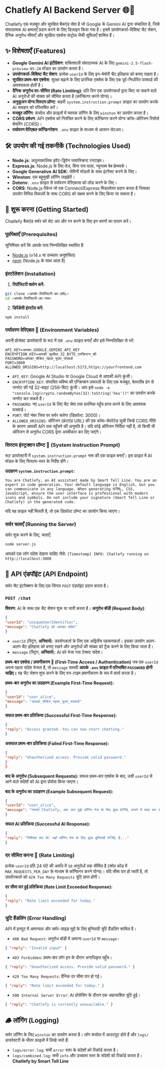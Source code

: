 # Chatlefy AI Backend Server 🌐🤖

Chatlefy एक मज़बूत और सुरक्षित बैकएंड सेवा है जो Google के Gemini AI द्वारा संचालित है, जिसे संवादात्मक AI क्षमताएँ प्रदान करने के लिए डिज़ाइन किया गया है। इसमें उपयोगकर्ता-विशिष्ट चैट सेशन, दैनिक अनुरोध सीमाएँ और सुरक्षित एक्सेस कंट्रोल जैसी सुविधाएँ शामिल हैं।

## ✨ विशेषताएँ (Features)

* **Google Gemini AI इंटीग्रेशन**: शक्तिशाली संवादात्मक AI के लिए `gemini-2.5-flash-preview-05-20` मॉडल का उपयोग करता है।
* **उपयोगकर्ता-विशिष्ट चैट सेशन**: प्रत्येक `userId` के लिए इन-मेमोरी चैट इतिहास को बनाए रखता है।
* **सुरक्षित प्रथम-बार एक्सेस**: सुरक्षा बढ़ाने के लिए प्रारंभिक एक्सेस के लिए एक पूर्व-निर्धारित पासवर्ड की आवश्यकता होती है।
* **दैनिक अनुरोध दर-सीमित (Rate Limiting)**: प्रति दिन एक उपयोगकर्ता द्वारा किए जा सकने वाले AI अनुरोधों की संख्या को सीमित करता है (कॉन्फ़िगर करने योग्य)।
* **अनुकूलन योग्य सिस्टम प्रॉम्प्ट**: बाहरी `system.instruction.prompt` फ़ाइल का उपयोग करके AI व्यवहार को परिभाषित करें।
* **मजबूत लॉगिंग**: कंसोल और फ़ाइलों में व्यापक लॉगिंग के लिए `winston` का उपयोग करता है।
* **CORS प्रबंधन**: API एक्सेस को नियंत्रित करने के लिए कॉन्फ़िगर करने योग्य क्रॉस-ऑरिजन रिसोर्स शेयरिंग (CORS)।
* **पर्यावरण वेरिएबल कॉन्फ़िगरेशन**: `.env` फ़ाइल के माध्यम से आसान सेटअप।

## 🛠️ उपयोग की गई तकनीकें (Technologies Used)

* **Node.js**: अतुल्यकालिक इवेंट-ड्रिवेन जावास्क्रिप्ट रनटाइम।
* **Express.js**: Node.js के लिए तेज़, बिना राय वाला, न्यूनतम वेब फ्रेमवर्क।
* **Google Generative AI SDK**: जेमिनी मॉडलों के साथ इंटरैक्ट करने के लिए।
* **Winston**: एक बहुमुखी लॉगिंग लाइब्रेरी।
* **Dotenv**: `.env` फ़ाइल से पर्यावरण वेरिएबल्स को लोड करने के लिए।
* **CORS**: Node.js पैकेज जो एक Connect/Express मिडलवेयर प्रदान करता है जिसका उपयोग विभिन्न विकल्पों के साथ CORS को सक्षम करने के लिए किया जा सकता है।

## 🚀 शुरू करना (Getting Started)

Chatlefy बैकएंड सर्वर को सेट अप और रन करने के लिए इन चरणों का पालन करें।

### पूर्वापेक्षाएँ (Prerequisites)

सुनिश्चित करें कि आपके पास निम्नलिखित स्थापित हैं:

* [Node.js](https://nodejs.org/en/download/) (v14.x या उच्चतर अनुशंसित)
* [npm](https://www.npmjs.com/get-npm) (Node.js के साथ आता है)

### इंस्टॉलेशन (Installation)

1. **रिपॉजिटरी क्लोन करें:**
```bash
git clone <आपके-रिपॉजिटरी-का-URL>
cd <आपके-रिपॉजिटरी-का-नाम>
```

2. **डिपेंडेंसी इंस्टॉल करें:**
```bash
npm install
```

### पर्यावरण वेरिएबल 🔑 (Environment Variables)

अपनी प्रोजेक्ट डायरेक्टरी के रूट में एक `.env` फ़ाइल बनाएँ और इसे निम्नलिखित से भरें:

```env
API_KEY=आपका_GOOGLE_GEMINI_API_KEY
ENCRYPTION_KEY=आपकी_सुरक्षित_32_BYTE_एनक्रिप्टन_की
PASSWORD=आपका_सीक्रेट_पहला_यूजर_पासवर्ड
PORT=3000
ALLOWED_ORIGINS=http://localhost:5173,https://yourfrontend.com
```

* `API_KEY`: Google AI Studio या Google Cloud से आपकी API कुंजी।
* `ENCRYPTION_KEY`: संभावित भविष्य की एन्क्रिप्शन ज़रूरतों के लिए एक मजबूत, बेतरतीब ढंग से जनरेट की गई 32-बाइट (256-बिट) कुंजी। आप इसे `node -e "console.log(crypto.randomBytes(32).toString('hex'))"` का उपयोग करके जनरेट कर सकते हैं।
* `PASSWORD`: नए `userId` के लिए चैट सेवा तक प्रारंभिक पहुँच प्राप्त करने के लिए आवश्यक पासवर्ड।
* `PORT`: पोर्ट नंबर जिस पर सर्वर चलेगा (डिफ़ॉल्ट: 3000)।
* `ALLOWED_ORIGINS`: ऑरिजन (फ्रंटएंड URL) की एक कॉमा-सेपरेटेड सूची जिन्हें CORS नीति के कारण आपकी API तक पहुँचने की अनुमति है। यदि कोई ऑरिजन निर्दिष्ट नहीं है, तो किसी भी ऑरिजन से अनुरोध CORS द्वारा अस्वीकार कर दिए जाएंगे।

### सिस्टम इंस्ट्रक्शन प्रॉम्प्ट 🧠 (System Instruction Prompt)

रूट डायरेक्टरी में `system.instruction.prompt` नाम की एक फ़ाइल बनाएँ। इस फ़ाइल में AI मॉडल के लिए सिस्टम-स्तर के निर्देश होंगे।

**उदाहरण `system.instruction.prompt`:**
```
You are Chatlefy, an AI assistant made by Smart Tell Line. You are an expert in code generation. Your default language is English, but you can communicate in any language. When generating HTML, CSS, JavaScript, ensure the user interface is professional with modern icons and symbols. Do not include your signature (Smart Tell Line or Chatlefy) in the generated code.
```
यदि यह फ़ाइल नहीं मिलती है, तो एक डिफ़ॉल्ट प्रॉम्प्ट का उपयोग किया जाएगा।

### सर्वर चलाएँ (Running the Server)

सर्वर शुरू करने के लिए, चलाएँ:

```bash
node server.js
```

आपको एक लॉग संदेश देखना चाहिए जैसे:
`[Timestamp] INFO: Chatlefy running on http://localhost:3000`

## 📡 API एंडपॉइंट (API Endpoint)

सर्वर चैट इंटरैक्शन के लिए एक सिंगल `POST` एंडपॉइंट प्रदान करता है।

### `POST /chat`

**विवरण**: AI के साथ एक चैट सेशन शुरू या जारी करता है।
**अनुरोध बॉडी (Request Body)**:
```json
{
"userId": "uniqueUserIdentifier",
"message": "Chatlefy को आपका संदेश"
}
```
* `userId` (स्ट्रिंग, **अनिवार्य**): उपयोगकर्ता के लिए एक अद्वितीय पहचानकर्ता। इसका उपयोग अलग-अलग चैट इतिहास को बनाए रखने और अनुरोधों की संख्या को ट्रैक करने के लिए किया जाता है।
* `message` (स्ट्रिंग, **अनिवार्य**): AI को भेजा गया टेक्स्ट संदेश।

**प्रथम-बार एक्सेस / प्रमाणीकरण 🔑 (First-Time Access / Authentication)**
जब एक `userId` अपना पहला संदेश भेजता है, तो `message` सामग्री **आपके `.env` फ़ाइल में परिभाषित `PASSWORD` होनी चाहिए।** यह चैट सेशन शुरू करने के लिए वन-टाइम प्रमाणीकरण के रूप में कार्य करता है।

**प्रथम-बार अनुरोध का उदाहरण (Example First-Time Request):**
```json
{
"userId": "user_alice",
"message": "आपका_सीक्रेट_पहला_यूजर_पासवर्ड"
}
```
**सफल प्रथम-बार प्रतिक्रिया (Successful First-Time Response):**
```json
{
"reply": "Access granted. You can now start chatting."
}
```
**असफल प्रथम-बार प्रतिक्रिया (Failed First-Time Response):**
```json
{
"reply": "Unauthorized access. Provide valid password."
}
}
```
**बाद के अनुरोध (Subsequent Requests):**
सफल प्रथम-बार एक्सेस के बाद, उसी `userId` से आने वाले संदेशों को AI द्वारा प्रोसेस किया जाएगा।

**बाद के अनुरोध का उदाहरण (Example Subsequent Request):**
```json
{
"userId": "user_alice",
"message": "नमस्ते Chatlefy, क्या आप मुझे लॉगिन पेज के लिए कुछ HTML बनाने में मदद कर सकते हैं?"
}
```
**सफल AI प्रतिक्रिया (Successful AI Response):**
```json
{
"reply": "निश्चित रूप से! यहाँ लॉगिन पेज के लिए कुछ बुनियादी HTML है..."
}
```

### दर सीमित करना 🚫 (Rate Limiting)

प्रत्येक `userId` प्रति 24 घंटे की अवधि में `50` अनुरोधों तक सीमित है (स्रोत कोड में `MAX_REQUESTS_PER_DAY` के माध्यम से कॉन्फ़िगर करने योग्य)। यदि सीमा पार हो जाती है, तो उपयोगकर्ता को `429 Too Many Requests` त्रुटि प्राप्त होगी।

**दर सीमा पार हुई प्रतिक्रिया (Rate Limit Exceeded Response):**
```json
{
"reply": "Rate limit exceeded for today."
}
```

### त्रुटि हैंडलिंग (Error Handling)

API में इनपुट में अमान्यता और सर्वर-साइड मुद्दों के लिए बुनियादी त्रुटि हैंडलिंग शामिल है।

* `400 Bad Request`: अनुरोध बॉडी में अमान्य `userId` या `message`।
```json
{ "reply": "Invalid input" }
```
* `403 Forbidden`: प्रथम-बार लॉग इन के दौरान अनाधिकृत पहुँच।
```json
{ "reply": "Unauthorized access. Provide valid password." }
```
* `429 Too Many Requests`: दैनिक दर सीमा पार हो गई।
```json
{ "reply": "Rate limit exceeded for today." }
```
* `500 Internal Server Error`: AI प्रोसेसिंग के दौरान एक अप्रत्याशित त्रुटि हुई।
```json
{ "reply": "Chatlefy is currently unavailable." }
```

## 🪵 लॉगिंग (Logging)

सर्वर लॉगिंग के लिए `winston` का उपयोग करता है। लॉग कंसोल में आउटपुट होते हैं और `logs/` डायरेक्टरी के भीतर फ़ाइलों में लिखे जाते हैं:

* `logs/error.log`: सभी `error` स्तर के संदेशों को रिकॉर्ड करता है।
* `logs/combined.log`: सभी `info` और उच्चतर स्तर के संदेशों को रिकॉर्ड करता है।
**Chatlefy by Smart Tell Line**

